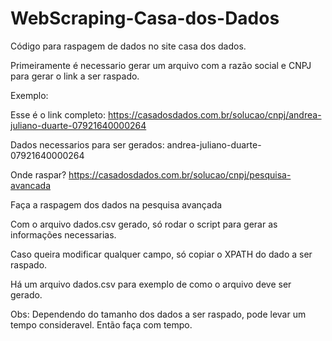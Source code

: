 # WebScraping-Casa-dos-Dados
Código para raspagem de dados no site casa dos dados.

Primeiramente é necessario gerar um arquivo com a razão social e CNPJ para gerar o link a ser raspado.

Exemplo: 

Esse é o link completo: https://casadosdados.com.br/solucao/cnpj/andrea-juliano-duarte-07921640000264

Dados necessarios para ser gerados: andrea-juliano-duarte-07921640000264

Onde raspar? https://casadosdados.com.br/solucao/cnpj/pesquisa-avancada

Faça a raspagem dos dados na pesquisa avançada

Com o arquivo dados.csv gerado, só rodar o script para gerar as informações necessarias. 

Caso queira modificar qualquer campo, só copiar o XPATH do dado a ser raspado.

Há um arquivo dados.csv para exemplo de como o arquivo deve ser gerado. 

Obs: Dependendo do tamanho dos dados a ser raspado, pode levar um tempo consideravel. Então faça com tempo. 
